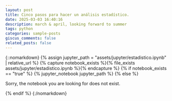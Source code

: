 ```yaml
---
layout: post
title: Cinco pasos para hacer un análisis estadístico.
date: 2025-03-03 16:40:16
description: march & april, looking forward to summer
tags: python
categories: sample-posts
giscus_comments: false
related_posts: false
---
```


{::nomarkdown}
{% assign jupyter_path = "assets/jupyter/estadistico.ipynb" | relative_url %}
{% capture notebook_exists %}{% file_exists assets/jupyter/estadistico.ipynb %}{% endcapture %}
{% if notebook_exists == "true" %}
{% jupyter_notebook jupyter_path %}
{% else %}

<p>Sorry, the notebook you are looking for does not exist.</p>
{% endif %}
{:/nomarkdown}
